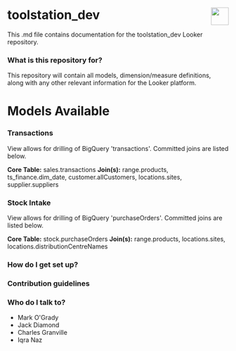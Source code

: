 <h1>toolstation_dev <img style="color: #ffffff;float: right;height: 40px;" src="https://www.toolstation.com/img/toolstation.svg"></h1>
This .md file contains documentation for the toolstation_dev Looker repository.

### What is this repository for? ###
This repository will contain all models, dimension/measure definitions, along with any other relevant information for the Looker platform.

# Models Available #

### Transactions
View allows for drilling of BigQuery 'transactions'. Committed joins are listed below.

<b>Core Table:</b> sales.transactions
<b>Join(s):</b> range.products, ts_finance.dim_date, customer.allCustomers, locations.sites, supplier.suppliers

### Stock Intake ###
View allows for drilling of BigQuery 'purchaseOrders'. Committed joins are listed below.

<b>Core Table:</b> stock.purchaseOrders
<b>Join(s):</b> range.products, locations.sites, locations.distributionCentreNames

### How do I get set up? ###
### Contribution guidelines ###
### Who do I talk to? ###

- Mark O'Grady
- Jack Diamond
- Charles Granville
- Iqra Naz
